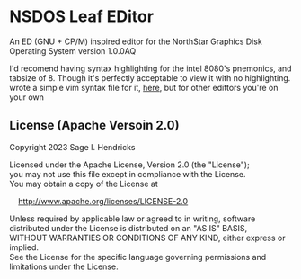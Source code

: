 # NSDOS Leaf EDitor
An ED (GNU + CP/M) inspired editor for the NorthStar Graphics Disk Operating System version 1.0.0AQ

I'd recomend having syntax highlighting for the intel 8080's pnemonics, and tabsize of 8. Though it's perfectly acceptable to view it with no highlighting.
wrote a simple vim syntax file for it, [here](https://github.com/sage-etcher/vim-i8080-syntax), but for other edittors you're on your own

## License (Apache Versoin 2.0)

Copyright 2023 Sage I. Hendricks  

Licensed under the Apache License, Version 2.0 (the "License");  
you may not use this file except in compliance with the License.  
You may obtain a copy of the License at  

&nbsp;&nbsp;&nbsp;&nbsp;<http://www.apache.org/licenses/LICENSE-2.0>  

Unless required by applicable law or agreed to in writing, software  
distributed under the License is distributed on an "AS IS" BASIS,  
WITHOUT WARRANTIES OR CONDITIONS OF ANY KIND, either express or implied.  
See the License for the specific language governing permissions and  
limitations under the License.  


